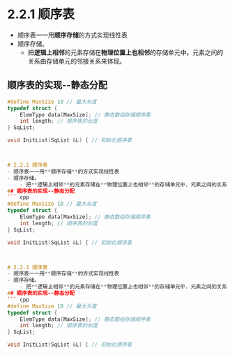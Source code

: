 # 2.2.1 顺序表
- 顺序表一一用**顺序存储**的方式实现线性表
- 顺序存储。
	- 把**逻辑上相邻**的元素存储在**物理位置上也相邻**的存储单元中，元素之间的关系由存储单元的邻接关系来体现。
## 顺序表的实现--静态分配
``` cpp
#define MaxSize 10 // 最大长度
typedef struct {
	ElemType data[MaxSize]; // 静态数组存储顺序表
	int length; // 顺序表的长度
} SqList;

void InitList(SqList &L) { // 初始化顺序表# 2.2.1 顺序表
- 顺序表一一用**顺序存储**的方式实现线性表
- 顺序存储。
	- 把**逻辑上相邻**的元素存储在**物理位置上也相邻**的存储单元中，元素之间的关系由存储单元的邻接关系来体现。
## 顺序表的实现--静态分配
``` cpp
#define MaxSize 10 // 最大长度
typedef struct {
	ElemType data[MaxSize]; // 静态数组存储顺序表
	int length; // 顺序表的长度
} SqList;

void InitList(SqList &L) { // 初始化顺序表# 2.2.1 顺序表
- 顺序表一一用**顺序存储**的方式实现线性表
- 顺序存储。
	- 把**逻辑上相邻**的元素存储在**物理位置上也相邻**的存储单元中，元素之间的关系由存储单元的邻接关系来体现。
## 顺序表的实现--静态分配
``` cpp
#define MaxSize 10 // 最大长度
typedef struct {
	ElemType data[MaxSize]; // 静态数组存储顺序表
	int length; // 顺序表的长度
} SqList;

void InitList(SqList &L) { // 初始化顺序表